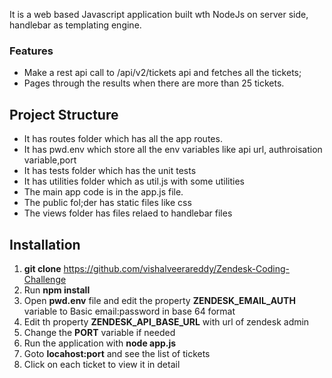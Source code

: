 It is a web based Javascript application built wth NodeJs on server side, handlebar as templating engine.
### Features

- Make a rest api call to /api/v2/tickets api and fetches all the tickets;
- Pages through the results when there are more than 25 tickets.


## Project Structure
- It has routes folder which has all the app routes.
- It has pwd.env which store all the env variables like api url, authroisation variable,port
- It has tests folder which has the unit tests
- It has utilities folder which as util.js with some utilities
- The main app code is in the app.js file.
- The public fol;der has static files like css
- The views folder has files relaed to handlebar files





## Installation
1. **git clone** https://github.com/vishalveerareddy/Zendesk-Coding-Challenge
2. Run **npm install**
3. Open **pwd.env** file and edit the property **ZENDESK_EMAIL_AUTH** variable to Basic email:password  in base 64 format
4. Edit th property **ZENDESK_API_BASE_URL** with url of zendesk admin
5. Change the **PORT** variable if needed
6. Run the application with **node app.js**
7. Goto **locahost:port** and see the list of tickets
8. Click on each ticket to view it in detail
